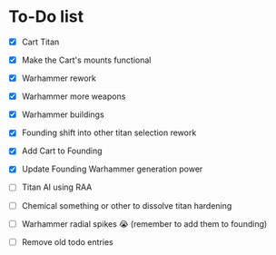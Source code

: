 # To-Do list

- [x] Cart Titan

- [x] Make the Cart's mounts functional

- [x] Warhammer rework

- [x] Warhammer more weapons

- [x] Warhammer buildings

- [x] Founding shift into other titan selection rework

- [x] Add Cart to Founding

- [x] Update Founding Warhammer generation power

- [ ] Titan AI using RAA

- [ ] Chemical something or other to dissolve titan hardening

- [ ] Warhammer radial spikes :sob: (remember to add them to founding)

- [ ] Remove old todo entries